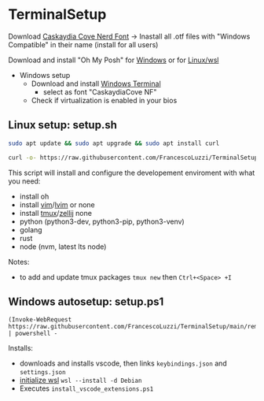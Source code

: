 # TerminalSetup

Download [Caskaydia Cove Nerd Font](https://www.nerdfonts.com/font-downloads) -> Inastall all .otf files with "Windows Compatible" in their name (install for all users)

Download and install "Oh My Posh" for [Windows](https://ohmyposh.dev/docs/installation/windows) or for [Linux/wsl](https://ohmyposh.dev/docs/installation/linux)

- Windows setup
  - Download and install [Windows Terminal](https://aka.ms/terminal)
    - select as font "CaskaydiaCove NF"
  - Check if virtualization is enabled in your bios

## Linux setup: setup.sh

```bash
sudo apt update && sudo apt upgrade && sudo apt install curl
```

```bash
curl -o- https://raw.githubusercontent.com/FrancescoLuzzi/TerminalSetup/main/remote_setup.sh | bash
```

This script will install and configure the developement enviroment with what you need:

- install oh
- install [vim](https://www.vim.org/)/[lvim](https://www.lunarvim.org/) or none
- install [tmux](https://github.com/tmux/tmux)/[zellij](https://github.com/zellij-org/zellij) none
- python (python3-dev, python3-pip, python3-venv)
- golang
- rust
- node (nvm, latest lts node)

Notes:

- to add and update tmux packages  ``` tmux new ``` then ``` Ctrl+<Space> +I ```

## Windows autosetup: setup.ps1
 
 ```posershell
 (Invoke-WebRequest https://raw.githubusercontent.com/FrancescoLuzzi/TerminalSetup/main/remote_setup.ps1).Content | powershell -
 ```

 Installs:
 
 - downloads and installs vscode, then links `keybindings.json` and `settings.json`
 - [initialize wsl](https://learn.microsoft.com/en-us/windows/wsl/install) `wsl --install -d Debian`
 - Executes `install_vscode_extensions.ps1`

